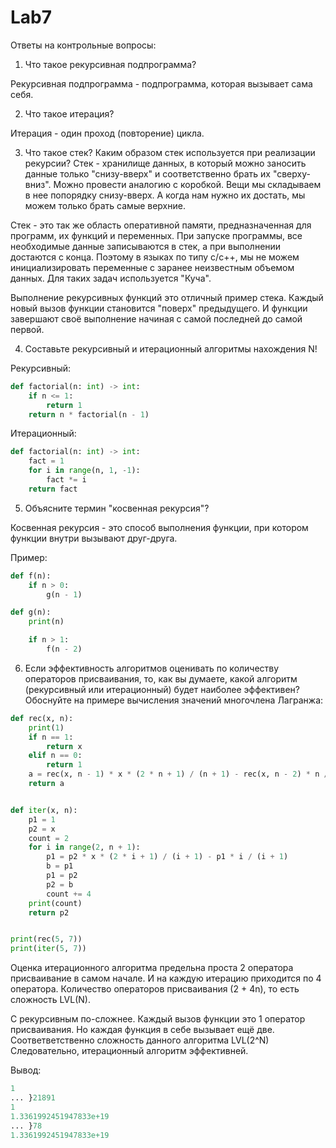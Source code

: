 # Lab7
Ответы на контрольные вопросы:
1. Что такое рекурсивная подпрограмма?

Рекурсивная подпрограмма - подпрограмма, которая вызывает сама себя.

2. Что такое итерация?

Итерация - один проход (повторение) цикла.

3. Что такое стек? Каким образом стек используется при реализации рекурсии? Стек - хранилище данных, в который можно заносить данные только "снизу-вверх" и соответственно брать их "сверху-вниз". Можно провести аналогию с коробкой. Вещи мы складываем в нее попорядку снизу-вверх. А когда нам нужно их достать, мы можем только брать самые верхние.

Стек - это так же область оперативной памяти, предназначенная для программ, их функций и переменных. При запуске программы, все необходимые данные записываются в стек, а при выполнении достаются с конца. Поэтому в языках по типу c/c++, мы не можем инициализировать переменные с заранее неизвестным объемом данных. Для таких задач используется "Куча".

Выполнение рекурсивных функций это отличный пример стека. Каждый новый вызов функции становится "поверх" предыдущего. И функции завершают своё выполнение начиная с самой последней до самой первой.

4. Составьте рекурсивный и итерационный алгоритмы нахождения N!

Рекурсивный:
```python
def factorial(n: int) -> int:
    if n <= 1:
        return 1
    return n * factorial(n - 1)
```
Итерационный:
```python
def factorial(n: int) -> int:
    fact = 1
    for i in range(n, 1, -1):
        fact *= i
    return fact
```

5. Объясните термин "косвенная рекурсия"?

Косвенная рекурсия - это способ выполнения функции, при котором функции внутри вызывают друг-друга.

Пример:
```python
def f(n):
    if n > 0:
        g(n - 1)

def g(n):
    print(n)

    if n > 1:
        f(n - 2)

```

6. Если эффективность алгоритмов оценивать по количеству операторов присваивания, то, как вы думаете, какой алгоритм (рекурсивный или итерационный) будет наиболее эффективен? Обоснуйте на примере вычисления значений многочлена Лагранжа:
```python
def rec(x, n):
    print(1)
    if n == 1:
        return x
    elif n == 0:
        return 1
    a = rec(x, n - 1) * x * (2 * n + 1) / (n + 1) - rec(x, n - 2) * n / (n + 1)
    return a


def iter(x, n):
    p1 = 1
    p2 = x
    count = 2
    for i in range(2, n + 1):
        p1 = p2 * x * (2 * i + 1) / (i + 1) - p1 * i / (i + 1)
        b = p1
        p1 = p2
        p2 = b
        count += 4
    print(count)
    return p2


print(rec(5, 7))
print(iter(5, 7))

```
Оценка итерационного алгоритма предельна проста 2 оператора присваивание в самом начале. И на каждую итерацию приходится по 4 оператора.
Количество операторов присваивания (2 + 4n), то есть сложность LVL(N).

С рекурсивным по-сложнее. Каждый вызов функции это 1 оператор присваивания. Но каждая функция в себе вызывает ещё две. Соответветственно сложность данного алгоритма LVL(2^N)
Следовательно, итерационный алгоритм эффективней.

Вывод:
```python
1
... }21891
1
1.3361992451947833e+19
... }78
1.3361992451947833e+19

```
